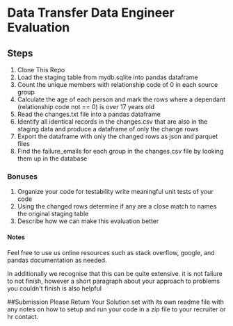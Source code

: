 # Data Transfer Data Engineer Evaluation

## Steps

1. Clone This Repo
2. Load the staging table from mydb.sqlite into pandas dataframe
3. Count the unique members with relationship code of 0 in each source group
4. Calculate the age of each person and mark the rows where a dependant (relationship code not == 0) is over 17 years old
5. Read the changes.txt file into a pandas dataframe
6. Identify all identical records in the changes.csv that are also in the staging data and produce a dataframe of only the change rows
7. Export the dataframe with only the changed rows as json and parquet files
8. Find the failure_emails for each group in the changes.csv file by looking them up in the database


### Bonuses
1. Organize your code for testability write meaningful unit tests of your code
2. Using the changed rows determine if any are a close match to names the original staging table
3. Describe how we can make this evaluation better

#### Notes
Feel free to use us online resources such as stack overflow, google, and pandas documentation as needed.

In additionally we recognise that this can be quite extensive.  it is not failure to not finish, however a short paragraph about
your approach to problems you couldn't finish is also helpful


##Submission
Please Return Your Solution set with its own readme file with any notes on how
to setup and run your code in a zip file to your recruiter or hr contact.  





